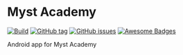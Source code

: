 # Myst Academy

[![Build](https://www.bitrise.io/app/5e2e4f52c7299012/status.svg?token=zJuuEMtxBpUt976CUBTbAQ&branch=master)](https://www.bitrise.io/app/5e2e4f52c7299012)
[![GitHub tag](https://img.shields.io/github/tag/yangmenghan/MystAcademy.svg)](https://GitHub.com/yangmenghan/MystAcademy/tags/)
[![GitHub issues](https://img.shields.io/github/issues/yangmenghan/MystAcademy.svg)](https://GitHub.com/yangmenghan/MystAcademy/issues/)
[![Awesome Badges](https://img.shields.io/badge/badges-awesome-green.svg)](https://github.com/Naereen/badges)

Android app for Myst Academy

